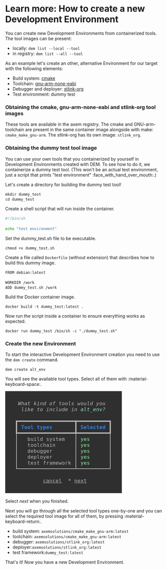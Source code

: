 # Learn more: How to create a new Development Environment

You can create new Development Environments from containerized tools. The tool images can be 
present:

- locally: `dem list --local --tool`
- in registry: `dem list --all --tool`

As an example let's create an other, alternative Environment for our target with the following
elements:

- Build system: [cmake](https://cmake.org/documentation/)
- Toolchain: [gnu-arm-none-eabi](https://gcc.gnu.org/onlinedocs/)
- Debugger and deployer: [stlink-org](https://github.com/stlink-org/stlink)
- Test environment: dummy test

### **Obtaining the cmake, gnu-arm-none-eabi and stlink-org tool images**

These tools are available in the axem registry. The cmake and GNU-arm-toolchain are present in the 
same container image alongside with make: `cmake_make_gnu-arm`.
The stlink-org has its own image: `stlink_org`.

### **Obtaining the dummy test tool image**

You can use your own tools that you containerized by yourself in Development Environments created 
with DEM. To see how to do it, we containerize a dummy test tool. (This won't be an actual test 
environment, just a script that prints "test environment" :face_with_hand_over_mouth:.)

Let's create a directory for building the dummy test tool!

    mkdir dummy_test
    cd dummy_test

Create a shell script that will run inside the container.

``` sh title="dummy_test.sh"
#!/bin/sh

echo "test environment"
```

Set the dummy_test.sh file to be executable.

    chmod +x dummy_test.sh

Create a file called `Dockerfile` (without extension) that describes how to build this dummy image.

``` title="Dockerfile"
FROM debian:latest

WORKDIR /work
ADD dummy_test.sh /work
```

Build the Docker container image.

    docker build -t dummy_test:latest .

Now run the script inside a container to ensure everything works as expected.

    docker run dummy_test /bin/sh -c "./dummy_test.sh"

### **Create the new Environment**

To start the interactive Development Environment creation you need to use the `dem create` command. 

    dem create alt_env

You will see the available tool types. Select all of them with :material-keyboard-space:.

![Tool type selection](images/tool_type_select.png)

Select *next* when you finished. 

Next you will go through all the selected tool types one-by-one and you can select the required tool
image for all of them, by pressing :material-keyboard-return:.

- build system: `axemsolutions/cmake_make_gnu-arm:latest`
- toolchain: `axemsolutions/cmake_make_gnu-arm:latest`
- debugger: `axemsolutions/stlink_org:latest`
- deployer:`axemsolutions/stlink_org:latest`
- test framework:`dummy_test:latest`

That's it! Now you have a new Development Environment.